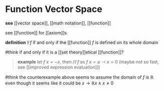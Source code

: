 # Function Vector Space

**see** [[vector space]], [[math notation]], [[function]]

see [[function]] for [[axiom]]s

**definition** $\mathbb F f$ if and only if the [[function]] $f$ is defined on its whole domain

#think if and only if it is a [[set theory]]etical [[function]]?

> **example** let $f\ x = -x$, then $/\mathbb F f$ as $f\ x = \varnothing \dashv x = 0$ (maybe not so fast, see [[improved expression evaluation]])

#think the counterexample above seems to assume the domain of $f$ is $\mathbb R$ even though it seems like it could be $x \rightarrow \mathbb R x \land x \ne 0$

